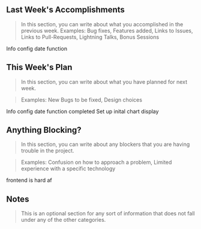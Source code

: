 ## Last Week's Accomplishments

> In this section, you can write about what you accomplished in the previous week.
> Examples:
> Bug fixes, Features added, Links to Issues, Links to Pull-Requests, Lightning Talks, Bonus Sessions

Info config date function

## This Week's Plan

> In this section, you can write about what you have planned for next week.

> Examples: New Bugs to be fixed, Design choices

Info config date function completed
Set up inital chart display


## Anything Blocking?

> In this section, you can write about any blockers that you are having trouble in the project.

> Examples: Confusion on how to approach a problem, Limited experience with a specific technology

frontend is hard af

## Notes

> This is an optional section for any sort of information that does not fall under any of the other categories.
